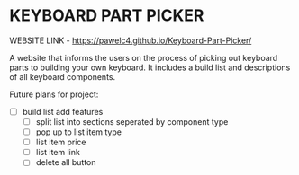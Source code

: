 # KEYBOARD PART PICKER

WEBSITE LINK - https://pawelc4.github.io/Keyboard-Part-Picker/ 

A website that informs the users on the process of picking out keyboard parts to building your own keyboard. It includes a build list and descriptions of all keyboard components.

Future plans for project:
- [ ] build list add features
    - [ ] split list into sections seperated by component type
    - [ ] pop up to list item type
    - [ ] list item price
    - [ ] list item link
    - [ ] delete all button
